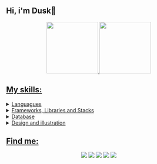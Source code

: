 <div>
  <h2>Hi, i'm Dusk👋</h2>
  </div>
<div align="center">
  <a href="https://github.com/MoonDusk1996">
  <img height="140em" src="https://github-readme-stats.vercel.app/api?username=MoonDusk1996&show_icons=true&theme=panda&include_all_commits=true&count_private=true"/>
  <img height="140em" src="https://github-readme-stats.vercel.app/api/top-langs/?username=MoonDusk1996&layout=compact&langs_count=7&theme=panda"/>
</div>
  
  
## My skills:
<details>
<summary>Languagues</summary>
 
![JavaScript](https://img.shields.io/badge/javascript-%23323330.svg?style=for-the-badge&logo=javascript&logoColor=%23F7DF1E)
![TypeScript](https://img.shields.io/badge/typescript-%23007ACC.svg?style=for-the-badge&logo=typescript&logoColor=white)
![C#](https://img.shields.io/badge/csharp-purple.svg?style=for-the-badge&logo=csharp&logoColor=white)
![HTML5](https://img.shields.io/badge/html5-%23E34F26.svg?style=for-the-badge&logo=html5&logoColor=white)
![CSS3](https://img.shields.io/badge/css3-%231572B6.svg?style=for-the-badge&logo=css3&logoColor=white)
![Markdown](https://img.shields.io/badge/markdown-%23000000.svg?style=for-the-badge&logo=markdown&logoColor=white)
 </details>
  
<details>
<summary>Frameworks, Libraries and Stacks</summary>
  
![React](https://img.shields.io/badge/react-%2320232a.svg?style=for-the-badge&logo=react&logoColor=%2361DAFB)
![Next](https://img.shields.io/badge/next-%23323330.svg?style=for-the-badge&logo=next.js&logoColor=white)
![Vite](https://img.shields.io/badge/Vite-orchid.svg?style=for-the-badge&logo=vite&logoColor=%2361DAFB)
![NodeJS](https://img.shields.io/badge/node-6DA55F?style=for-the-badge&logo=node.js&logoColor=white)
![Express](https://img.shields.io/badge/express-black.svg?style=for-the-badge&logo=express&logoColor=white)
![Azure](https://img.shields.io/badge/Azure-blue.svg?style=for-the-badge&logo=microsoftazure&logoColor=white)
![Insomnia](https://img.shields.io/badge/insomnia-blueviolet.svg?style=for-the-badge&logo=insomnia&logoColor=white)
![Git](https://img.shields.io/badge/git-darkorange.svg?style=for-the-badge&logo=git&logoColor=white)
![Reac Hook Form](https://img.shields.io/badge/react%20hook%20form-hotpink.svg?style=for-the-badge&logo=reacthookform&logoColor=white)
![Unreal](https://img.shields.io/badge/Unreal-black.svg?style=for-the-badge&logo=unrealengine&logoColor=white)
![Unity](https://img.shields.io/badge/unity-gray.svg?style=for-the-badge&logo=unity&logoColor=white)
![MaterialUI](https://img.shields.io/badge/Material.ui-%232E7EEA.svg?style=for-the-badge&logo=mui&logoColor=white)
![Bootstrap](https://img.shields.io/badge/bootstrap-%23563D7C.svg?style=for-the-badge&logo=bootstrap&logoColor=white)
![ESLint](https://img.shields.io/badge/ESLint-4B3263?style=for-the-badge&logo=eslint&logoColor=white)
![jQuery](https://img.shields.io/badge/jquery-%230769AD.svg?style=for-the-badge&logo=jquery&logoColor=white)
 </details>
  
<details>
<summary>Database</summary>
  
![Firebase](https://img.shields.io/badge/firebase-%23039BE5.svg?style=for-the-badge&logo=firebase)
![MongoDB](https://img.shields.io/badge/MongoDB-%234ea94b.svg?style=for-the-badge&logo=mongodb&logoColor=white)
![MySQL](https://img.shields.io/badge/mysql-%230769AD.svg?style=for-the-badge&logo=mysql&logoColor=white)
![SQLite](https://img.shields.io/badge/sqlite-steelblue.svg?style=for-the-badge&logo=sqlite&logoColor=white)
</details>
  
<details>
<summary>Design and illustration</summary>
  
![PhotoShop](https://img.shields.io/badge/photoshop-midnightblue.svg?style=for-the-badge&logo=adobephotoshop&logoColor=white)
![Blender](https://img.shields.io/badge/blender-darkorange.svg?style=for-the-badge&logo=blender&logoColor=white)
![Krita](https://img.shields.io/badge/krita-slateblue.svg?style=for-the-badge&logo=krita&Color=white)
</details>
  
##
 
## Find me:
<div align="center"> 
  
  <a href="https://www.instagram.com/moondusk1996/" target="_blank"><img src="https://img.shields.io/badge/-Instagram-%23E4405F?style=for-the-badge&logo=instagram&logoColor=white" target="_blank"></a>
 <a href="https://discord.gg/AGfxJKmbKf" target="_blank"><img src="https://img.shields.io/badge/Discord-7289DA?style=for-the-badge&logo=discord&logoColor=white" target="_blank"></a> 
  <a href = "https://www.artstation.com/duski"><img src="https://img.shields.io/badge/-Artstation-%23333?style=for-the-badge&logo=artstation&logoColor=white" target="_blank"></a>
  <a href = "mailto:washington.lopesdasilvafilho@gmail.com"><img src="https://img.shields.io/badge/-Gmail-gray?style=for-the-badge&logo=gmail&logoColor=white" target="_blank"></a>
  <a href="https://www.linkedin.com/in/washington-lopes-638836249/" target="_blank"><img src="https://img.shields.io/badge/-LinkedIn-%230077B5?style=for-the-badge&logo=linkedin&logoColor=white" target="_blank"></a> 
</div>
  
